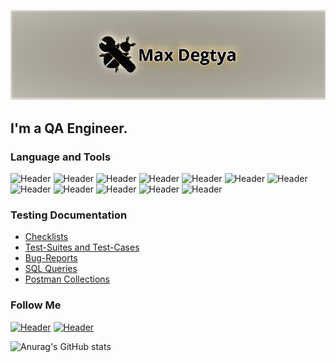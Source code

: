 [![Header](https://github.com/Maxdegt/Maxdegt/blob/main/assets/logoza.ru%20(1).png)](https://github.com/Maxdegt)
## I'm a QA Engineer. 




### Language and Tools
![Header](https://img.shields.io/badge/Jira-090909?style=for-the-badge&logo=jira&logoColor=136be1)
![Header](https://img.shields.io/badge/Postman-090909?style=for-the-badge&logo=postman&logoColor=f76935)
![Header](https://img.shields.io/badge/Swagger-090909?style=for-the-badge&logo=swagger&logoColor=7ede2b)
![Header](https://img.shields.io/badge/Github-090909?style=for-the-badge&logo=github&logoColor=8cc4d7)
![Header](https://img.shields.io/badge/AzureDevops-090909?style=for-the-badge&logo=azuredevops&logoColor=0074d0)
![Header](https://img.shields.io/badge/MySQL-090909?style=for-the-badge&logo=mysql&logoColor=00618a)
![Header](https://img.shields.io/badge/DevTools-090909?style=for-the-badge&logo=googlechrome&logoColor=2674f2)
![Header](https://img.shields.io/badge/AndroidStudio-090909?style=for-the-badge&logo=androidstudio&logoColor=3ad07d)
![Header](https://img.shields.io/badge/TestRail-090909?style=for-the-badge&logo=&logoColor=71b556)
![Header](https://img.shields.io/badge/Fiddler-090909?style=for-the-badge&logo=fiddler&logoColor=8cc4d7)
![Header](https://img.shields.io/badge/CharlesProxy-090909?style=for-the-badge&logo=charlesproxy&logoColor=8cc4d7)
![Header](https://img.shields.io/badge/Python-090909?style=for-the-badge&logo=Python&logoColor=8cc4d7)

### Testing Documentation

- [Checklists](https://github.com/Maxdegt/Checklists)
- [Test-Suites and Test-Cases](https://github.com/Maxdegt/Test-Suites-and-Test-Cases)
- [Bug-Reports](https://github.com/Maxdegt/Bug-Reports)
- [SQL Queries](https://github.com/Maxdegt/SQL-Queries)
- [Postman Collections](https://www.postman.com/material-observer-45043001/workspace/test-workspace)

### Follow Me
[![Header](https://img.shields.io/badge/Telegram-090909?style=for-the-badge&logo=telegram&logoColor=31a5db)](https://t.me/Maxdegtya)
[![Header](https://img.shields.io/badge/Gmail-090909?style=for-the-badge&logo=Gmail&logoColor=1c96e8)](maxdegtya@gmail.com)

![Anurag's GitHub stats](https://github-readme-stats.vercel.app/api?username=maxdegt&show_icons=true&theme=radical)